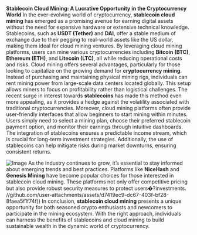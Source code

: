 **Stablecoin Cloud Mining: A Lucrative Opportunity in the Cryptocurrency World**
In the ever-evolving world of cryptocurrency, **stablecoin cloud mining** has emerged as a promising avenue for earning digital assets without the need for expensive hardware or extensive technical knowledge. Stablecoins, such as **USDT (Tether)** and **DAI**, offer a stable medium of exchange due to their pegging to real-world assets like the US dollar, making them ideal for cloud mining ventures. By leveraging cloud mining platforms, users can mine various cryptocurrencies including **Bitcoin (BTC)**, **Ethereum (ETH)**, and **Litecoin (LTC)**, all while reducing operational costs and risks.
Cloud mining offers several advantages, particularly for those looking to capitalize on the growing demand for **cryptocurrency mining**. Instead of purchasing and maintaining physical mining rigs, individuals can rent mining power from large-scale data centers located globally. This setup allows miners to focus on profitability rather than logistical challenges. The recent surge in interest towards **stablecoins** has made this method even more appealing, as it provides a hedge against the volatility associated with traditional cryptocurrencies.
Moreover, cloud mining platforms often provide user-friendly interfaces that allow beginners to start mining within minutes. Users simply need to select a mining plan, choose their preferred stablecoin payment option, and monitor their earnings through intuitive dashboards. The integration of stablecoins ensures a predictable income stream, which is crucial for long-term investment strategies. Additionally, the use of stablecoins can help mitigate risks during market downturns, ensuring consistent returns.

![Image](https://github.com/user-attachments/assets/d7419ec9-dc67-403f-bf28-8faea5f1f74f)
As the industry continues to grow, it’s essential to stay informed about emerging trends and best practices. Platforms like **NiceHash** and **Genesis Mining** have become popular choices for those interested in stablecoin cloud mining. These platforms not only offer competitive pricing but also provide robust security measures to protect users�?investments. 
 //github.com/user-attachments/assets/d7419ec9-dc67-403f-bf28-8faea5f1f74f))
In conclusion, **stablecoin cloud mining** presents a unique opportunity for both seasoned crypto enthusiasts and newcomers to participate in the mining ecosystem. With the right approach, individuals can harness the benefits of stablecoins and cloud mining to build sustainable wealth in the dynamic world of cryptocurrency.
